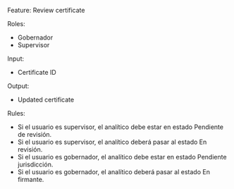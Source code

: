 Feature: Review certificate

Roles:
- Gobernador
- Supervisor

Input:
- Certificate ID

Output:
- Updated certificate

Rules:
- Si el usuario es supervisor, el analítico debe estar en estado Pendiente de revisión.
- Si el usuario es supervisor, el analítico deberá pasar al estado En revisión.
- Si el usuario es gobernador, el analítico debe estar en estado Pendiente jurisdicción.
- Si el usuario es gobernador, el analítico deberá pasar al estado En firmante.